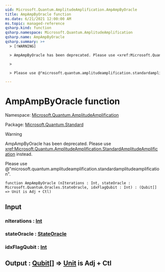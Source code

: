 ```yaml
---
uid: Microsoft.Quantum.AmplitudeAmplification.AmpAmpByOracle
title: AmpAmpByOracle function
ms.date: 6/21/2021 12:00:00 AM
ms.topic: managed-reference
qsharp.kind: function
qsharp.namespace: Microsoft.Quantum.AmplitudeAmplification
qsharp.name: AmpAmpByOracle
qsharp.summary: >+
  > [!WARNING]

  > AmpAmpByOracle has been deprecated. Please use <xref:Microsoft.Quantum.AmplitudeAmplification.StandardAmplitudeAmplification> instead.

  >

  > Please use @"microsoft.quantum.amplitudeamplification.standardamplitudeamplification".

---
```


# AmpAmpByOracle function

Namespace: [Microsoft.Quantum.AmplitudeAmplification](xref:Microsoft.Quantum.AmplitudeAmplification)

Package: [Microsoft.Quantum.Standard](https://nuget.org/packages/Microsoft.Quantum.Standard)


> [!WARNING]
> AmpAmpByOracle has been deprecated. Please use <xref:Microsoft.Quantum.AmplitudeAmplification.StandardAmplitudeAmplification> instead.
>
> Please use @"microsoft.quantum.amplitudeamplification.standardamplitudeamplification".



```qsharp
function AmpAmpByOracle (nIterations : Int, stateOracle : Microsoft.Quantum.Oracles.StateOracle, idxFlagQubit : Int) : (Qubit[] => Unit is Adj + Ctl)
```


## Input

### nIterations : [Int](xref:microsoft.quantum.qsharp.valueliterals#int-literals)




### stateOracle : [StateOracle](xref:Microsoft.Quantum.Oracles.StateOracle)




### idxFlagQubit : [Int](xref:microsoft.quantum.qsharp.valueliterals#int-literals)





## Output : [Qubit](xref:microsoft.quantum.qsharp.valueliterals#qubit-literals)[] => [Unit](xref:microsoft.quantum.qsharp.valueliterals#unit-literal)  is Adj + Ctl

